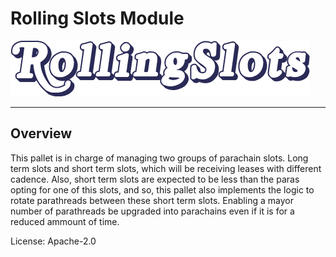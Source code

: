 # Rolling Slots Module
![RollingSlots](res/RollingSlots.png)

---

## Overview
This pallet is in charge of managing two groups of parachain slots. Long term slots and short term slots, which will be receiving leases with different cadence.
Also, short term slots are expected to be less than the paras opting for one of this slots, and so, this pallet also implements the logic to rotate parathreads between these short term slots. Enabling a mayor number of parathreads be upgraded into parachains even if it is for a reduced ammount of time.

License: Apache-2.0
